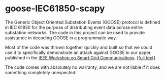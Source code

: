 goose-IEC61850-scapy
====================
The Generic Object Oriented Substation Events (GOOSE) protocol is defined in 
IEC 61850 for the purpose of distributing event data across entire 
substation networks.  The code in this project can be used to provide
assistance in decoding GOOSE in a programmatic way.

Most of the code was thrown together quickly and built so that we could use
it to specifically demonstrate an attack against GOOSE in our paper, 
published in the [IEEE Workshop on Smart Grid Communications](http://ieeexplore.ieee.org/xpl/login.jsp?tp=&arnumber=6477809&url=http%3A%2F%2Fieeexplore.ieee.org%2Fxpls%2Fabs_all.jsp%3Farnumber%3D6477809).
[[full text]](http://markdehus.com/SGCOMM.pdf).

The code comes with absolutely no warranty, and we are not liable if
it does something completely unexpected.
